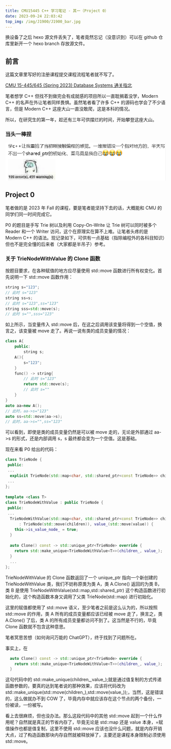 ```yaml
---
title: CMU15445 C++ 学习笔记 - 其一（Project 0）
date: 2023-09-24 22:03:42
top_img: /img/J1900/J1900_bar.jpg
---
```


换设备了之后 hexo 源文件丢失了，笔者竟然忘记（没意识到）可以在 github 仓库里新开一个 hexo branch 存放源文件。

## 前言
这篇文章里写好的注册课程提交课程流程笔者就不写了。

[CMU 15-445/645 (Spring 2023) Database Systems 通关指北](https://zhuanlan.zhihu.com/p/637960746)

笔者想学 C++ 但找不到做完会有成就感的项目所以一直耽搁着没学，Modern C++ 的名声在外让笔者同样畏惧。虽然笔者看了许多 C++ 的源码也学会了不少语言，但是 Modern C++ 这座大山一直没敢爬，这是本科的情况。

所以，在研究生的第一年，趁还有三年可供摆烂的时间，开始攀登这座大山。

### 当头一棒捏
![空间截图？.png](../img/cmu-15445/000.png)

## Project 0
笔者做的是 2023 年 Fall 的课程，要是笔者能坚持下去的话，大概能和 CMU 的同学们同一时间完成它。

P0 的题目是手写 Trie 树以及利用 Copy-On-Write 让 Trie 树可以同时被多个 Reader 和一个 Writer 访问，这个在原理实在算不上难。让笔者头疼的是 Modern C++ 的语法。现记录如下，可供有一点基础（指除编程外的各科目知识）但也不是完全懂的后来者（大家都是半吊子）参考。

### 关于 TrieNodeWithValue 的 Clone 函数
按题目要求，在各种赋值的地方应尽量使用 std::move 函数进行所有权变化。首先说明一下 std::move 函数作用：
```c++
string s="123";
// 此时 s="123"
string ss=s;
// 此时 s="123",ss="123"
string sss=std::move(s);
// 此时 s="",sss="123"
```
如上所示，当变量传入 std::move 后，在这之后调用该变量将得到一个空值，换言之，该变量被 move 走了。再说一说有类的成员变量的情况：
```c++
class A{
    public:
        string s;
    A(){
        s="123";
    }
    func() -> string{
        // 此时 s="123"
        return std::move(s);
        // 此时 s=""
    }
}
auto aa=new A();
// 此时，aa->s="123"
auto ss=std::move(aa->s);
// 此时，aa->s="",ss="123"
```
可以看到，即使是类的成员变量仍然是可以被 move 走的，无论是外部通过 aa->s 的形式，还是内部调用 s，s 最终都会变为一个空值。这是基础。

现在来看 P0 给出的代码：
```c++
class TrieNode {
 public:
 ...
  explicit TrieNode(std::map<char, std::shared_ptr<const TrieNode>> children) : children_(std::move(children)) {}
 ...
};

template <class T>
class TrieNodeWithValue : public TrieNode {
 public:
 ...
  TrieNodeWithValue(std::map<char, std::shared_ptr<const TrieNode>> children, std::shared_ptr<T> value)
      : TrieNode(std::move(children)), value_(std::move(value)) {
    this->is_value_node_ = true;
  }

  auto Clone() const -> std::unique_ptr<TrieNode> override {
    return std::make_unique<TrieNodeWithValue<T>>(children_, value_);
  }
  ...
};
```
TrieNodeWithValue 的 Clone 函数返回了一个 unique_ptr 指向一个新创建的 TrieNodeWithValue 类，我们不妨称原类为类 A，类 A.Clone() 返回的为类 B，类 B 是使用 TrieNodeWithValue(std::map,std::shared_ptr) 这个构造函数进行初始化的，这个构造函数本身又调用了父类 TrieNode(std::map) 进行初始化。

这里的赋值都使用了 std::move 语义，至少笔者之前是这么认为的，所以按照 std::move 的作用，类 A 所有的成员变量都应该已经被 move 走了，换言之，类 A.Clone() 了后，类 A 的所有成员变量都访问不到了。这当然是不行的，毕竟 Clone 函数就不包含这种意思。

笔者冥思苦想（如何询问万能的 ChatGPT），终于找到了问题所在。

事实上，在
```c++
  auto Clone() const -> std::unique_ptr<TrieNode> override {
    return std::make_unique<TrieNodeWithValue<T>>(children_, value_);
  }
```
这句代码中的 std::make_unique<T>(children_,value_);就是通过值复制的方式传递函数参数的，要真的达到笔者说的那种效果，应该将代码改为 std::make_unique<T>(std::move(children_),std::move(value_));，当然，这是错误的，这么做就办不到 COW 了，毕竟内存中就应该存在这个节点的两个备份，一份被读，一份被写。

看上去很麻烦，但也没办法。那么这段代码中的其他 std::move 起到一个什么作用呢？自然就是真正的节省内存了，毕竟无论是 std::map 还是 value 本身，=赋值操作也都是值复制，这里不使用 std::move 应该也没什么问题，就是内存开销大点，过了构造函数那块内存自然就被释放掉了，主要还是课程本身限制必须使用 std::move。
